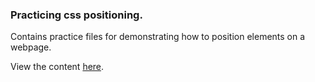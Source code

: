 ### Practicing css positioning.

Contains practice files for demonstrating how to position elements on a webpage.

View the content [here](https://jideigwebuike.github.io/css_positioning_practice/).
